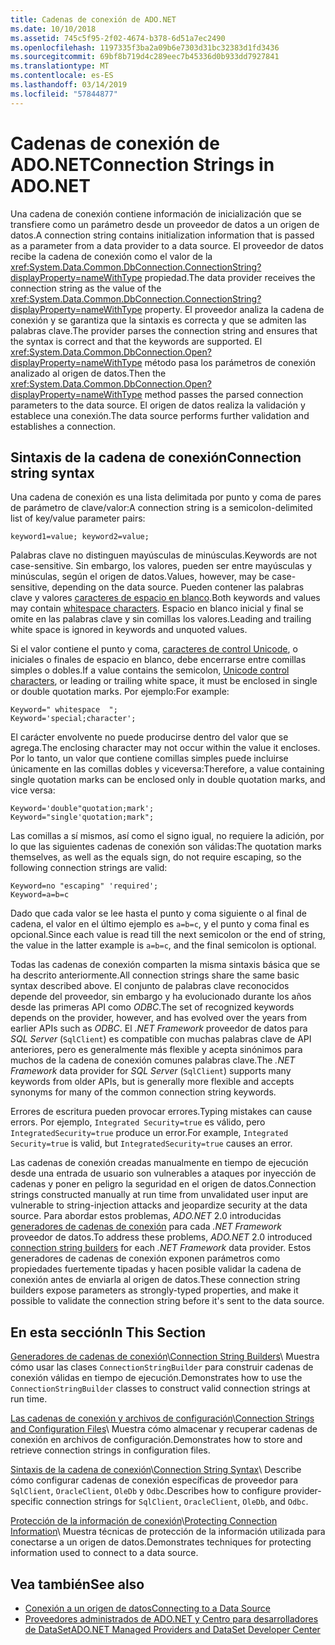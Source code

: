 ```yaml
---
title: Cadenas de conexión de ADO.NET
ms.date: 10/10/2018
ms.assetid: 745c5f95-2f02-4674-b378-6d51a7ec2490
ms.openlocfilehash: 1197335f3ba2a09b6e7303d31bc32383d1fd3436
ms.sourcegitcommit: 69bf8b719d4c289eec7b45336d0b933dd7927841
ms.translationtype: MT
ms.contentlocale: es-ES
ms.lasthandoff: 03/14/2019
ms.locfileid: "57844877"
---
```

# <a name="connection-strings-in-adonet"></a><span data-ttu-id="29559-102">Cadenas de conexión de ADO.NET</span><span class="sxs-lookup"><span data-stu-id="29559-102">Connection Strings in ADO.NET</span></span>

<span data-ttu-id="29559-103">Una cadena de conexión contiene información de inicialización que se transfiere como un parámetro desde un proveedor de datos a un origen de datos.</span><span class="sxs-lookup"><span data-stu-id="29559-103">A connection string contains initialization information that is passed as a parameter from a data provider to a data source.</span></span> <span data-ttu-id="29559-104">El proveedor de datos recibe la cadena de conexión como el valor de la <xref:System.Data.Common.DbConnection.ConnectionString?displayProperty=nameWithType> propiedad.</span><span class="sxs-lookup"><span data-stu-id="29559-104">The data provider receives the connection string as the value of the <xref:System.Data.Common.DbConnection.ConnectionString?displayProperty=nameWithType> property.</span></span> <span data-ttu-id="29559-105">El proveedor analiza la cadena de conexión y se garantiza que la sintaxis es correcta y que se admiten las palabras clave.</span><span class="sxs-lookup"><span data-stu-id="29559-105">The provider parses the connection string and ensures that the syntax is correct and that the keywords are supported.</span></span> <span data-ttu-id="29559-106">El <xref:System.Data.Common.DbConnection.Open?displayProperty=nameWithType> método pasa los parámetros de conexión analizado al origen de datos.</span><span class="sxs-lookup"><span data-stu-id="29559-106">Then the <xref:System.Data.Common.DbConnection.Open?displayProperty=nameWithType> method passes the parsed connection parameters to the data source.</span></span> <span data-ttu-id="29559-107">El origen de datos realiza la validación y establece una conexión.</span><span class="sxs-lookup"><span data-stu-id="29559-107">The data source performs further validation and establishes a connection.</span></span>

## <a name="connection-string-syntax"></a><span data-ttu-id="29559-108">Sintaxis de la cadena de conexión</span><span class="sxs-lookup"><span data-stu-id="29559-108">Connection string syntax</span></span>

<span data-ttu-id="29559-109">Una cadena de conexión es una lista delimitada por punto y coma de pares de parámetro de clave/valor:</span><span class="sxs-lookup"><span data-stu-id="29559-109">A connection string is a semicolon-delimited list of key/value parameter pairs:</span></span>

    keyword1=value; keyword2=value;

<span data-ttu-id="29559-110">Palabras clave no distinguen mayúsculas de minúsculas.</span><span class="sxs-lookup"><span data-stu-id="29559-110">Keywords are not case-sensitive.</span></span> <span data-ttu-id="29559-111">Sin embargo, los valores, pueden ser entre mayúsculas y minúsculas, según el origen de datos.</span><span class="sxs-lookup"><span data-stu-id="29559-111">Values, however, may be case-sensitive, depending on the data source.</span></span> <span data-ttu-id="29559-112">Pueden contener las palabras clave y valores [caracteres de espacio en blanco](https://en.wikipedia.org/wiki/Whitespace_character#Unicode).</span><span class="sxs-lookup"><span data-stu-id="29559-112">Both keywords and values may contain [whitespace characters](https://en.wikipedia.org/wiki/Whitespace_character#Unicode).</span></span> <span data-ttu-id="29559-113">Espacio en blanco inicial y final se omite en las palabras clave y sin comillas los valores.</span><span class="sxs-lookup"><span data-stu-id="29559-113">Leading and trailing white space is ignored in keywords and unquoted values.</span></span>

<span data-ttu-id="29559-114">Si el valor contiene el punto y coma, [caracteres de control Unicode](https://en.wikipedia.org/wiki/Unicode_control_characters), o iniciales o finales de espacio en blanco, debe encerrarse entre comillas simples o dobles.</span><span class="sxs-lookup"><span data-stu-id="29559-114">If a value contains the semicolon, [Unicode control characters](https://en.wikipedia.org/wiki/Unicode_control_characters), or leading or trailing white space, it must be enclosed in single or double quotation marks.</span></span> <span data-ttu-id="29559-115">Por ejemplo:</span><span class="sxs-lookup"><span data-stu-id="29559-115">For example:</span></span>

    Keyword=" whitespace  ";
    Keyword='special;character';

<span data-ttu-id="29559-116">El carácter envolvente no puede producirse dentro del valor que se agrega.</span><span class="sxs-lookup"><span data-stu-id="29559-116">The enclosing character may not occur within the value it encloses.</span></span> <span data-ttu-id="29559-117">Por lo tanto, un valor que contiene comillas simples puede incluirse únicamente en las comillas dobles y viceversa:</span><span class="sxs-lookup"><span data-stu-id="29559-117">Therefore, a value containing single quotation marks can be enclosed only in double quotation marks, and vice versa:</span></span>

    Keyword='double"quotation;mark';
    Keyword="single'quotation;mark";

<span data-ttu-id="29559-118">Las comillas a sí mismos, así como el signo igual, no requiere la adición, por lo que las siguientes cadenas de conexión son válidas:</span><span class="sxs-lookup"><span data-stu-id="29559-118">The quotation marks themselves, as well as the equals sign, do not require escaping, so the following connection strings are valid:</span></span>

    Keyword=no "escaping" 'required';
    Keyword=a=b=c

<span data-ttu-id="29559-119">Dado que cada valor se lee hasta el punto y coma siguiente o al final de cadena, el valor en el último ejemplo es `a=b=c`, y el punto y coma final es opcional.</span><span class="sxs-lookup"><span data-stu-id="29559-119">Since each value is read till the next semicolon or the end of string, the value in the latter example is `a=b=c`, and the final semicolon is optional.</span></span>

<span data-ttu-id="29559-120">Todas las cadenas de conexión comparten la misma sintaxis básica que se ha descrito anteriormente.</span><span class="sxs-lookup"><span data-stu-id="29559-120">All connection strings share the same basic syntax described above.</span></span> <span data-ttu-id="29559-121">El conjunto de palabras clave reconocidos depende del proveedor, sin embargo y ha evolucionado durante los años desde las primeras API como *ODBC*.</span><span class="sxs-lookup"><span data-stu-id="29559-121">The set of recognized keywords depends on the provider, however, and has evolved over the years from earlier APIs such as *ODBC*.</span></span> <span data-ttu-id="29559-122">El *.NET Framework* proveedor de datos para *SQL Server* (`SqlClient`) es compatible con muchas palabras clave de API anteriores, pero es generalmente más flexible y acepta sinónimos para muchos de la cadena de conexión comunes palabras clave.</span><span class="sxs-lookup"><span data-stu-id="29559-122">The *.NET Framework* data provider for *SQL Server* (`SqlClient`) supports many keywords from older APIs, but is generally more flexible and accepts synonyms for many of the common connection string keywords.</span></span>

<span data-ttu-id="29559-123">Errores de escritura pueden provocar errores.</span><span class="sxs-lookup"><span data-stu-id="29559-123">Typing mistakes can cause errors.</span></span> <span data-ttu-id="29559-124">Por ejemplo, `Integrated Security=true` es válido, pero `IntegratedSecurity=true` produce un error.</span><span class="sxs-lookup"><span data-stu-id="29559-124">For example, `Integrated Security=true` is valid, but `IntegratedSecurity=true` causes an error.</span></span>

<span data-ttu-id="29559-125">Las cadenas de conexión creadas manualmente en tiempo de ejecución desde una entrada de usuario son vulnerables a ataques por inyección de cadenas y poner en peligro la seguridad en el origen de datos.</span><span class="sxs-lookup"><span data-stu-id="29559-125">Connection strings constructed manually at run time from unvalidated user input are vulnerable to string-injection attacks and jeopardize security at the data source.</span></span> <span data-ttu-id="29559-126">Para abordar estos problemas, *ADO.NET* 2.0 introducidas [generadores de cadenas de conexión](../../../../docs/framework/data/adonet/connection-string-builders.md) para cada *.NET Framework* proveedor de datos.</span><span class="sxs-lookup"><span data-stu-id="29559-126">To address these problems, *ADO.NET* 2.0 introduced [connection string builders](../../../../docs/framework/data/adonet/connection-string-builders.md) for each *.NET Framework* data provider.</span></span> <span data-ttu-id="29559-127">Estos generadores de cadenas de conexión exponen parámetros como propiedades fuertemente tipadas y hacen posible validar la cadena de conexión antes de enviarla al origen de datos.</span><span class="sxs-lookup"><span data-stu-id="29559-127">These connection string builders expose parameters as strongly-typed properties, and make it possible to validate the connection string before it's sent to the data source.</span></span>

## <a name="in-this-section"></a><span data-ttu-id="29559-128">En esta sección</span><span class="sxs-lookup"><span data-stu-id="29559-128">In This Section</span></span>

<span data-ttu-id="29559-129">[Generadores de cadenas de conexión](../../../../docs/framework/data/adonet/connection-string-builders.md)\\</span><span class="sxs-lookup"><span data-stu-id="29559-129">[Connection String Builders](../../../../docs/framework/data/adonet/connection-string-builders.md)\\</span></span>
<span data-ttu-id="29559-130">Muestra cómo usar las clases `ConnectionStringBuilder` para construir cadenas de conexión válidas en tiempo de ejecución.</span><span class="sxs-lookup"><span data-stu-id="29559-130">Demonstrates how to use the `ConnectionStringBuilder` classes to construct valid connection strings at run time.</span></span>

<span data-ttu-id="29559-131">[Las cadenas de conexión y archivos de configuración](../../../../docs/framework/data/adonet/connection-strings-and-configuration-files.md)\\</span><span class="sxs-lookup"><span data-stu-id="29559-131">[Connection Strings and Configuration Files](../../../../docs/framework/data/adonet/connection-strings-and-configuration-files.md)\\</span></span>
<span data-ttu-id="29559-132">Muestra cómo almacenar y recuperar cadenas de conexión en archivos de configuración.</span><span class="sxs-lookup"><span data-stu-id="29559-132">Demonstrates how to store and retrieve connection strings in configuration files.</span></span>

<span data-ttu-id="29559-133">[Sintaxis de la cadena de conexión](../../../../docs/framework/data/adonet/connection-string-syntax.md)\\</span><span class="sxs-lookup"><span data-stu-id="29559-133">[Connection String Syntax](../../../../docs/framework/data/adonet/connection-string-syntax.md)\\</span></span>
<span data-ttu-id="29559-134">Describe cómo configurar cadenas de conexión específicas de proveedor para `SqlClient`, `OracleClient`, `OleDb` y `Odbc`.</span><span class="sxs-lookup"><span data-stu-id="29559-134">Describes how to configure provider-specific connection strings for `SqlClient`, `OracleClient`, `OleDb`, and `Odbc`.</span></span>

<span data-ttu-id="29559-135">[Protección de la información de conexión](../../../../docs/framework/data/adonet/protecting-connection-information.md)\\</span><span class="sxs-lookup"><span data-stu-id="29559-135">[Protecting Connection Information](../../../../docs/framework/data/adonet/protecting-connection-information.md)\\</span></span>
<span data-ttu-id="29559-136">Muestra técnicas de protección de la información utilizada para conectarse a un origen de datos.</span><span class="sxs-lookup"><span data-stu-id="29559-136">Demonstrates techniques for protecting information used to connect to a data source.</span></span>

## <a name="see-also"></a><span data-ttu-id="29559-137">Vea también</span><span class="sxs-lookup"><span data-stu-id="29559-137">See also</span></span>

- [<span data-ttu-id="29559-138">Conexión a un origen de datos</span><span class="sxs-lookup"><span data-stu-id="29559-138">Connecting to a Data Source</span></span>](/cpp/data/odbc/connecting-to-a-data-source)
- [<span data-ttu-id="29559-139">Proveedores administrados de ADO.NET y Centro para desarrolladores de DataSet</span><span class="sxs-lookup"><span data-stu-id="29559-139">ADO.NET Managed Providers and DataSet Developer Center</span></span>](https://go.microsoft.com/fwlink/?LinkId=217917)
